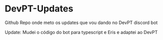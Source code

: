 # DevPT-Updates
Github Repo onde meto os updates que vou dando no DevPT discord bot

Update: Mudei o código do bot para typescript e Eris e adaptei ao DevPT
